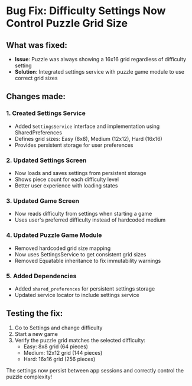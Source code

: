 # Bug Fix: Difficulty Settings Now Control Puzzle Grid Size

## What was fixed:
- **Issue**: Puzzle was always showing a 16x16 grid regardless of difficulty setting
- **Solution**: Integrated settings service with puzzle game module to use correct grid sizes

## Changes made:

### 1. Created Settings Service
- Added `SettingsService` interface and implementation using SharedPreferences
- Defines grid sizes: Easy (8x8), Medium (12x12), Hard (16x16)
- Provides persistent storage for user preferences

### 2. Updated Settings Screen
- Now loads and saves settings from persistent storage
- Shows piece count for each difficulty level
- Better user experience with loading states

### 3. Updated Game Screen
- Now reads difficulty from settings when starting a game
- Uses user's preferred difficulty instead of hardcoded medium

### 4. Updated Puzzle Game Module
- Removed hardcoded grid size mapping
- Now uses SettingsService to get consistent grid sizes
- Removed Equatable inheritance to fix immutability warnings

### 5. Added Dependencies
- Added `shared_preferences` for persistent settings storage
- Updated service locator to include settings service

## Testing the fix:
1. Go to Settings and change difficulty
2. Start a new game
3. Verify the puzzle grid matches the selected difficulty:
   - Easy: 8x8 grid (64 pieces)
   - Medium: 12x12 grid (144 pieces)  
   - Hard: 16x16 grid (256 pieces)

The settings now persist between app sessions and correctly control the puzzle complexity!
